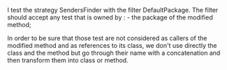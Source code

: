 I test the strategy SendersFinder with the filter DefaultPackage.
The filter should accept any test that is owned by :
	- the package of the modified method;
	
In order to be sure that those test are not considered as callers of the modified method and as references to its class, we don't use directly the class and the method but go through their name with a concatenation and then transform them into class or method.